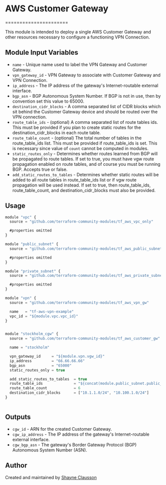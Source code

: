 # AWS Customer Gateway
======================

This module is intended to deploy a single AWS Customer Gateway and other resources necessary to configure a functioning VPN Connection.

Module Input Variables
----------------------

- `name`   - Unique name used to label the VPN Gateway and Customer Gateway.
- `vpn_gateway_id` - VPN Gateway to associate with Customer Gateway and VPN Connection.
- `ip_address` - The IP address of the gateway's Internet-routable external interface.
- `bgp_asn` - BGP Autonomous System Number. If BGP is not in use, then by convention set this value to 65000.
- `destination_cidr_blocks` - A comma separated list of CIDR blocks which sit behind the Customer Gateway device and should be routed over the VPN connection.
- `route_table_ids` - (optional) A comma separated list of route tables ids. This must be provided if you plan to create static routes for the destination_cidr_blocks in each route table.
- `route_table_count` - (optional) The total number of tables in the route_table_ids list. This must be provided if route_table_ids is set. This is necessary since value of `count` cannot be computed in modules.
- `static_routes_only` - Determines whether routes learned from BGP will be propagated to route tables. If set to true, you must have vgw route propagation enabled on route tables, and of course you must be running BGP. Accepts true or false.
- `add_static_routes_to_tables` - Determines whether static routes will be added to all route tables in route_table_ids list or if vgw route propagation will be used instead. If set to true, then route_table_ids, route_table_count, and destination_cidr_blocks must also be provided.

Usage 
-----
```js
module "vpc" {
  source = "github.com/terraform-community-modules/tf_aws_vpc_only"

  #properties omitted
}

module "public_subnet" {
  source = "github.com/terraform-community-modules/tf_aws_public_subnet"

  #properties omitted
}

module "private_subnet" {
  source = "github.com/terraform-community-modules/tf_aws_private_subnet_nat_gateway"

  #properties omitted
}

module "vpn" {
  source = "github.com/terraform-community-modules/tf_aws_vpn_gw"

  name   = "tf-aws-vpn-example"
  vpc_id = "${module.vpc.vpc_id}"
}


module "stockholm_cgw" {
  source = "github.com/terraform-community-modules/tf_aws_customer_gw"

  name = "stockholm"

  vpn_gateway_id     = "${module.vpn.vgw_id}"
  ip_address         = "66.66.66.66"
  bgp_asn            = "65000"
  static_routes_only = true

  add_static_routes_to_tables  = true
  route_table_ids              = "${concat(module.public_subnet.public_route_table_ids, module.private_subnet.private_route_table_ids)}"
  route_table_count            = 6
  destination_cidr_blocks      = ["10.1.1.0/24", "10.100.1.0/24"]
}



```

Outputs
-------
- `cgw_id` - ARN for the created Customer Gateway.
- `cgw_ip_address` - The IP address of the gateway's Internet-routable external interface.
- `cgw_bgp_asn` - The gateway's Border Gateway Protocol (BGP) Autonomous System Number (ASN).

Author
------
Created and maintained by [Shayne Clausson](https://github.com/sclausson)